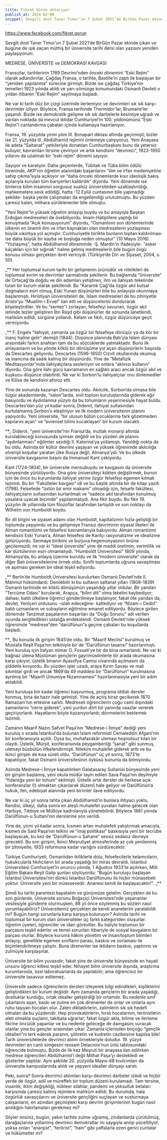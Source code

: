 ```yaml
---
title: Fikret Görün aktarıyor
publish_at: 2024-02-08
snippet: Sevgili dost Taner Timur’un 7 Şubat 2021’de BirGün Pazar ekinde çıkan ve bugüne de ışık saçan müthiş bir üniversite tarihi dersi olan yazısını yeniden paylaşıyorum.
---
```


https://www.facebook.com/fikret.gorun

Sevgili dost Taner Timur’un 7 Şubat 2021’de BirGün Pazar ekinde çıkan ve bugüne de ışık saçan müthiş bir üniversite tarihi dersi olan
yazısını yeniden paylaşıyorum.

MEDRESE, ÜNİVERSİTE ve DEMOKRASİ KAVGASI

Fransızlar, tarihlerinin 1789 Devrimi’nden önceki dönemini “Eski Rejim” olarak adlandırırlar. Çağdaş Fransa, o tarihte, Bastille’in zaptı ile başlayan bir “yeniden yapılanma” sürecine girmişti. Bizde ise çağdaş Türkiye’nin temelleri 1923 yılında atıldı ve yarı-sömürge konumundaki Osmanlı Devleti o yıldan itibaren “Eski Rejim” sayılmaya başladı.

Ne var ki tarih düz bir çizgi üzerinde ilerlemiyor ve devrimleri sık sık karşı-devrimler izliyor. Böylece, Fransa tarihinde Thermidor’lar, Brumaire’ler yaşandı. Bizde ise demokratik gelişme sık sık darbelerle kesintiye uğradı ve varılan noktada da mevcut iktidar Cumhuriyet’in 100. yıldönümünü “Eski Rejim”i canlandırma çabaları içinde kutlamaya hazırlanıyor.

Fransa, 19. yüzyılda yirmi yılını III. Bonapart diktası altında geçirmişti; bizler ise 21. yüzyılda III. Abdülhamid rejimini önlemeye çalışıyoruz. Yeni Anayasa ile adeta “Saltanat” yetkileriyle donatılan Cumhurbaşkanı bunu da yetersiz buluyor, kavramları tersine çeviriyor ve artık kendisini “devrimci”, 1923-1950 yıllarını da uzatmalı bir “eski rejim” dönemi sayıyor.

Sayıyor ve karalıyor. Daha geçenlerde, Tübitak ve Tüba bilim ödülü töreninde, AKP’nin öğretim alanındaki başarılarını “ilim ve irfan medeniyetine sahip çıkma”sıyla açıklıyor ve “daha önceki dönemlerde kısır ideolojik bakış açılarıyla kurulan tüm bariyerleri kaldırdık” diyordu. Yeni dönemde ise binlerce bilim insanının sorgusuz sualsiz üniversiteden uzaklaştırıldığı, mahkemelere sevk edildiği, hatta -12 Eylül cuntasının bile yapmadığı şekilde- başka yerde çalışmaları da engellendiği unutulmuştu. Bu yüzden çaresiz kalan, intihara sürüklenenler bile olmuştu.

“Yeni Rejim”in yüksek öğretim anlayışı buydu ve bu anlayışla Başkan Erdoğan medreseleri de övebiliyordu. İmam-Hatiplilere yaptığı bir konuşmada “Açık konuşuyorum” diyordu, “Osmanlının son dönemlerinde ülkenin en önemli ilim ve irfan kaynakları olan medreselerin yozlaşması büyük sıkıntıya yol açmıştır. Cumhuriyetle birlikte bunların toptan kaldırılması ise daha büyük bir kayba ve boşluğa neden olmuştur” (10 Mayıs 2016). “Yozlaşmış”, hatta Abdülhamid döneminde -Ş. Mardin’in ifadesiyle- “asker kaçakları için bir sığınak” haline gelmiş medreselerin bile bugün övgü konusu olması gerçekten ibret vericiydi. (Türkiye’de Din ve Siyaset, 2004, s. 50).

\_\*\*
Her toplumsal kurum tarihi bir gelişmenin ürünüdür ve nitelikleri de toplumsal evrim ve devrimler sarmalında şekillenir. Bu bağlamda “üniversite” de Ortaçağ’da doğdu ve din adamları yetiştiren, ilim ve ilahiyatı tekelinde tutan bir kurum olarak şekillendi. Bu “Karanlık Çağ”da özgür akıl kutsal dogmaların esiri olmuş, Eski Yunan düşünürleri bile bu anlayışla okunmaya başlanmıştı. Hıristiyan üniversiteleri de, İslam medreseleri de bu zihniyetle Aristo’yu “Muallim-i Evvel” ilan etti ve düşüncelerini dondurarak klişeleştirdiler. Ve bu “sentez”i zorlayan, felsefeyi savunan, özgür akıl lehinde tezler geliştiren İbn Rüşd gibi düşünürler de sonunda lanetlendi, mahkûm edildi, sürgüne yollandı. Kelam ve fıkıh, özgür düşünceye geçit vermiyordu.

\_\*\*
F. Engels “ilahiyat, zamanla ya özgür bir felsefeye dönüşür ya da kör bir inanç haline gelir” demişti (1844). Düşünce planında Batı’yla İslam dünyası arasındaki farkın anahtarı tam da bu sözcüklerde yatmaktadır. Bunu ilk anlayanların ve bu yönde köklü bir dönüşüme yol açan düşünürlerin başında da Descartes geliyordu.
Descartes (1596-1650) Cizvit okullarında okumuş ve inancına da sadık kalmış bir düşünürdü. Yine de “Metafizik Meditasyonlar”ında ilahiyatçılara sesleniyor ve onlara “aklınızı kullanın” diyordu. Ona göre ilahi gücü kavramanın en sağlıklı aracı ancak özgür akıl ve kuşkucu düşünce olabilirdi. Ne var ki Sorbon’lu ilahiyatçılar onu dinlemediler ve Kilise de kendisini aforoz etti.

Yine de sonunda kazanan Descartes oldu. Akılcılık, Sorbon’da olmasa bile özgür akademilerde, “salon”larda, sivil toplum kuruluşlarında giderek ağır basıyordu ve Aydınlanma yüzyılı da bu tohumların yeşermesiyle hayat buldu. Descartes’dan yüz yıl kadar sonra, Diderot, ilahiyat sultasından kurtulamamış Sorbon’u eleştiriyor ve ilk modern üniversitenin planını yapıyordu. Yeni üniversite, “bir ulusun bütün çocuklarına fark gözetmeden kapılarını açan” ve “evrensel bilimi kucaklayan” bir kurum olacaktı.

\*\*\_
Diderot, “yeni üniversite”nin Fransa’da, mutlak monarşi altında kurulabileceği konusunda iyimser değildi ve bu yüzden de planını “aydınlanmacı” eğilimler sezdiği II. Katerina’ya yollamıştı. Yanıldığı nokta da bu oldu. Aslında bir kültür devrimi yaşayan ve yüksek öğrenimde akılcılığa elverişli koşullar yaratan ülke Rusya değil, Almanya’ydı. Ve bu ülkede üniversite kavgasının başını da Immanuel Kant çekiyordu.

Kant (1724-1804), bir üniversite mensubuydu ve kavgasını da üniversite bünyesinde yürütüyordu. Ona göre üniversiteyi kökten değiştirmek, bunun için de önce bu kurumlarda ilahiyat yerine özgür felsefeyi egemen kılmak lazımdı. Bu bir “Fakülteler kavgası” idi ve bu başlık altında bir de kitap yazdı (1798). Felsefede “üstün bir emir makamı” olmadığı için, felsefe fakültesi, ilahiyatçıların sultasından kurtarılmalı ve “sadece akıl tarafından konulmuş yasalara uyacak biçimde” yapılanmalıydı. Ana fikir buydu. Bu fikir 19. yüzyılın ilk yıllarında tüm filozoflar tarafından tartışıldı ve son noktayı da Wilhelm von Humboldt koydu.

Bir dil bilgini ve siyaset adamı olan Humboldt, kapitalizmin hızla geliştiği bir toplumda yaşıyordu ve bu gelişmeye Fransız devriminin siyasal ilkeleri ile Alman romantizmi ve felsefesi kavramlarıyla bakıyordu. Alman romantizmi kendisini Eski Yunan’a, Alman felsefesi de Kantçı rasyonalizme ve idealizme götürüyordu. Sermaye birikimi ve burjuva hegemonyasının önüne geçilemezdi; ne var ki “ideal üniversite” yine de maddi üretimin, verimlilik ve kâr dürtülerinin esiri olmamalıydı. “Humboldt Üniversitesi” 1809 yılında, Almanya’da, bu anlayış üzerine kuruldu ve ilk “modern üniversite” olarak da diğer Batı üniversitelerine örnek oldu. Sınıflı toplumlarda uğruna savaşılması ve aşılması gereken bir ideal teşkil ediyordu.

\_\*\*
Berlin’de Humboldt Üniversitesi kurulurken Osmanlı Devleti’nde II. Mahmut hükümdardı. Denilebilir ki bu sultanın saltanat yılları (1808-1839) Osmanlı tarihinde en köklü dönüşümün yaşandığı yıllar oldular. Bir yandan “Tercüme Odası” kurularak, Arapça, “bilim dili” olma tekelini kaybediyor; dahası, batılı ülkelere öğrenci gönderilmeye başlanıyor, fakat öte yandan da, devlet, Yeniçeri ordusunu -ıslah edeceğine- katlediyor ve “Nizam-ı Cedid” batılı uzmanların ve subayların eğitimine emanet ediliyordu. Böylece girilen dönemde Tanzimat paşalarının başarıları da “Doğu Sorunu” adı verilen oyunda sergiledikleri ustalığa endekslendi. Osmanlı Devleti’nde yüksek öğrenimde “medrese”den “darülfünun”a geçme çabaları bu koşullarda başladı.

\*\*\_
Bu konuda ilk girişim 1845’de oldu. Bir “Maarif Meclisi” kurulmuş ve Mustafa Reşit Paşa’nın telkiniyle bir de “Darülfünun tasarısı” hazırlanmıştı. Yeni kuruluş için İtalyan mimar G. Fossati’ye bir de bina ısmarlandı. Ne var ki bağnaz ulema Müslüman gençlerin gayrimüslimlerle bir arada okumasına karşı çıkıyor, üstelik binanın Ayasofya Camisi civarında açılmasını da şiddetle kınıyordu. Bu yüzden işler uzadı, araya Kırım Savaşı ve mali sıkıntılar girdi ve ancak 1869’da 49 maddesi bir “Darülfünun” kurulmasına ayrılmış bir “Maarifi Umumiye Nizamnamesi” hazırlanmasıyla yeni bir adım atılabildi.

Yeni kuruluşa bin kadar öğrenci başvurmuş, programa iddialı dersler konmuş, bina da hazır hale gelmişti. Yine de açılış biraz gecikerek 1870 Ramazanı’nın ertesine sarktı. Medreseli öğrencilerin çoğu cami dışındaki zamanlarını “cerre giderek”, yani yurdun dört bir yanında vaazlar vererek geçiriyorlardı. Hayatlarını böyle kazanıyorlardı; dönmelerini beklemek lazımdı.

Zamanın Maarif Nazırı Safvet Paşa’nın “Medrese-i İlmiye” dediği yeni kuruluş o sırada İstanbul’da bulunan İslam reformisti Cemaleddin Afgani’nin bir konferansıyla açıldı. Oysa bu, muhafazakâr ulemayı hoşnutsuz kılan bir olaydı. Üstelik, Mürşit, konferansında peygamberliği “sanat” gibi sunmuş, ulemayı büsbütün öfkelendirmişti. Nitekim muhalefet giderek arttı ve bu ikinci girişim de kısa süreli oldu. “Darülfünun” üç yıl sonra, 1873’te kapatılıyor, fakat Osmanlı üniversitesinin öyküsü bununla da bitmiyordu.

Aslında Medrese-i İlmiye kapatılırken Galatasaray Sultanisi bünyesinde yeni bir girişim başlamış, yeni okula müdür tayin edilen Sava Paşa’nın deyimiyle “fidanlığa yeni bir tohum” ekilmişti. Üstelik artık dersler de herkese açık konferanslar (!) olmaktan çıkarılarak düzenli hale geliyor ve Darülfünün’a hukuk, fen, edebiyat alanında yeni birimler ilave ediliyordu.

Ne var ki üç yıl sonra tahta çıkan Abdülhamid’in bunlara ihtiyacı yoktu. Kendisi, ülkeyi, daha sonra en ateşli muhalefet yuvaları haline gelecek olan Harbiye, Tıbbiye ve Mülkiye kadrolarıyla yönetebilirdi. Böylece 1881 yılında Darülfünun-u Sultani’nin derslerine son verildi.

Yine de, yirmi yıl kadar sonra, kısmen artan muhalefeti yatıştırmak amacıyla, kısmen de Said Paşa’nın telkini ve “imaj politikası” baskısıyla yeni bir tecrübe başlayacak, bu kez de “Darülfünun-u Şahane” sessiz sedasız devreye girecekti. Bu son girişim, İkinci Meşrutiyet atmosferinde az çok yenilenmiş bir zihniyetle, 1933 reformuna kadar varlığını sürdürecektir.

Türkiye Cumhuriyeti, Osmanlıdan ikiliklerle dolu, felsefecilerle kelamcıların, hukukcularla fıkıhcıların bir arada yaşadığı bir miras devraldı. İstanbul Üniversitesi Cumhuriyet’in onuncu yılında, 1 Ağustos 1933’te açılırken, Milli Eğitim Bakanı Reşit Galip şunları söylüyordu: “Bugün kuruluşu başlayan İstanbul Üniversitesi’nin dünkü İstanbul Darülfünunu ile hiçbir münasebeti yoktur. Üniversite yeni bir müessesedir. Ananesi kendi ile başlayacaktır!”.
\_\*\*

Şimdi bu tarihi parantezi kapatalım ve günümüze gelelim. Gerçekten de bu son günlerde, Üniversite sorunu Boğaziçi Üniversitesi’nde yaşananlar vesilesiyle gündeme oturmuşken, 88 yıl önce söylenmiş bu sözleri nasıl yorumlayabiliriz? Üniversitemiz gerçekten de kendi ananelerini yaratabildi mi? Bugün hangi sorunlarla karşı karşıya bulunuyor?
Aslında tarihi ve toplumsal bir kurum olan üniversiteler üç farklı kategoriden oluşurlar: öğretim üyeleri, öğrenciler ve idari görevliler. Bu haliyle toplumun bir parçasını teşkil ederler ve temel sorunları itibariyle de sosyal kavgaların bir parçası olurlar. Böylece kuruma hâkim yönetim ve insan/toplum bilimleri anlayışı, genellikle egemen sınıfların parası, baskısı ve zorlaması ile biçimlendirilmeye çalışılır. Buna direnenler ise iktidarın baskısı, yaptırımı ve zulmüyle karşılaşırlar.

Üniversite bir bilim yuvasıdır; fakat yine de üniversite bünyesinde en hayati unsuru öğrenci kitlesi teşkil eder. Nihayet bilim üniversite dışında, araştırma kurumlarında, özel laboratuarlarda da yapılabilir; ama öğrencisiz bir üniversite tasavvur edilemez.

Üniversite sadece öğrencilerin dersleri izleyerek bilgi edindikleri, kişiliklerini geliştirdikleri bir kurum değildir. Aynı zamanda gençlerin bir arada yaşadığı, dostluklar kurduğu, ortak idealler geliştirdiği bir ortamdır. Bu nedenle sınıf çıkarlarını aşan, baskı ve zulme en çok direnenler de onlar ve onlarla aynı ruhu taşıyan hocaları olur. Zaten diktatörlerin, zalimlerin sık sık hedefi olmaları da bu yüzdendir. Hep provokatörlerin, hırslı hocalarının, teröristlerin aleti olmakla suçlanır, takibata uğrarlar; fakat özgür akla, bilime ve ilerleme fikrine öncülük yapanlar ve bu nedenle geleceğe de damgasını vuracak olanlar yine bu gençler arasından çıkar. Zamanla içlerinden birçoğu “gençlik idealleri”ni terk ederek paranın, şöhretin ve kudretin cazibesine kapılsa bile!
Tarih üniversitelerde devrimci atılım örnekleriyle doludur. 19. yüzyıl devrimleri en canlı simgesini ressam Delacroix’nun ünlü tablosundaki öğrencide bulmuştu. Bizde de ilk kez Meşruti bir anayasa ilan edilirken medrese öğrencileri Abdülhamid’i değil Mithat Paşa’yı destekledi ve gösteriler yaptılar. Aynı şekilde 20. yüzyılda Mayıs-68 kıvılcımları da üniversite kampuslarında atıldı ve yepyeni idealler dünyayı sarstı.

Peki, sonra?
Sonra devrimci atılımları karşı-devrimci darbeler izledi ve hiçbir yerde de özgür, adil ve müreffeh bir toplum düzeni kurulamadı. Tam tersine, insanlık, iklim değişikliği, nükleer silahlar, pandemi ve yoksulluk belaları karşısında çaresiz kalmış rejimlere mahkûm edildi. Bu durumda, hala özgürlük savaşçılarını ve üniversite gençliğini suçlayan ve susturmaya çalışanların, en azından geçmişteki karşı devrim girişimlerinin bugün nasıl anıldığını hatırlamaları gerekmez mi?

Söyler misiniz, bugün, yakın tarihte zulme uğramış, zindanlarda çürütülmüş, darağaçlarına yollanmış devrimci demokratlar mı saygıyla anılıp yüceltiliyor, yoksa onları “anarşist”, “terörist”, “hain” gibi yaftalarla ezen gerici cuntalar ve hükümetler mi?
